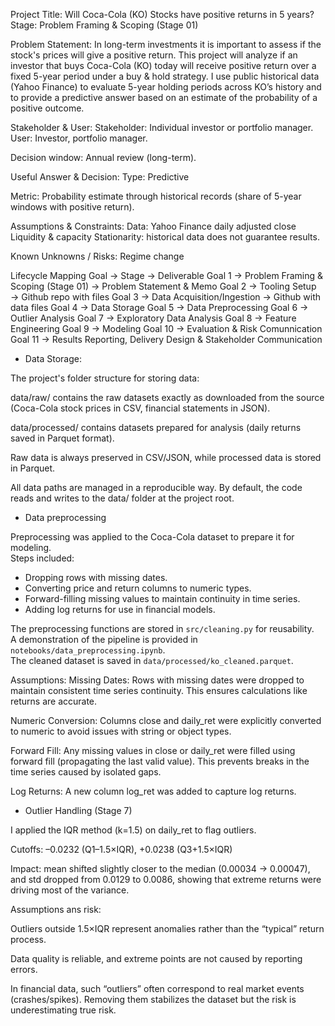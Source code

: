 Project Title:
Will Coca-Cola (KO) Stocks have positive returns in 5 years?
Stage: Problem Framing & Scoping (Stage 01)

Problem Statement:
In long-term investments it is important to assess if the stock's prices will give a positive return. This project will analyze if an investor that buys Coca-Cola (KO) today will receive positive return over a fixed 5-year period under a buy & hold strategy. 
I use public historical data (Yahoo Finance) to evaluate 5-year holding periods across KO’s history and to provide a predictive answer based on an estimate of the probability of a positive outcome.

Stakeholder & User:
Stakeholder: Individual investor or portfolio manager.
User: Investor, portfolio manager.

Decision window: 
Annual review (long-term).

Useful Answer & Decision:
Type: Predictive

Metric: 
Probability estimate through historical records (share of 5-year windows with positive return).

Assumptions & Constraints:
Data: Yahoo Finance daily adjusted close 
Liquidity & capacity
Stationarity: historical data does not guarantee results.

Known Unknowns / Risks:
Regime change 

Lifecycle Mapping
Goal → Stage → Deliverable
Goal 1 → Problem Framing & Scoping (Stage 01) → Problem Statement & Memo
Goal 2 → Tooling Setup → Github repo with files
Goal 3 → Data Acquisition/Ingestion → Github with data files
Goal 4 → Data Storage 
Goal 5 → Data Preprocessing
Goal 6 → Outlier Analysis
Goal 7 → Exploratory Data Analysis
Goal 8 → Feature Engineering
Goal 9 → Modeling
Goal 10 → Evaluation & Risk Comunnication
Goal 11 → Results Reporting, Delivery Design & Stakeholder Communication


- Data Storage:

The project's folder structure for storing data:

data/raw/ contains the raw datasets exactly as downloaded from the source (Coca-Cola stock prices in CSV, financial statements in JSON).

data/processed/ contains datasets prepared for analysis (daily returns saved in Parquet format).

Raw data is always preserved in CSV/JSON, while processed data is stored in Parquet.

All data paths are managed in a reproducible way. By default, the code reads and writes to the data/ folder at the project root. 

- Data preprocessing

Preprocessing was applied to the Coca-Cola dataset to prepare it for modeling.  
Steps included:

- Dropping rows with missing dates.  
- Converting price and return columns to numeric types.  
- Forward-filling missing values to maintain continuity in time series.  
- Adding log returns for use in financial models.  

The preprocessing functions are stored in `src/cleaning.py` for reusability.  
A demonstration of the pipeline is provided in `notebooks/data_preprocessing.ipynb`.  
The cleaned dataset is saved in `data/processed/ko_cleaned.parquet`.  

Assumptions:
Missing Dates: Rows with missing dates were dropped to maintain consistent time series continuity. This ensures calculations like returns are accurate.

Numeric Conversion: Columns close and daily_ret were explicitly converted to numeric to avoid issues with string or object types.

Forward Fill: Any missing values in close or daily_ret were filled using forward fill (propagating the last valid value). This prevents breaks in the time series caused by isolated gaps.

Log Returns: A new column log_ret was added to capture log returns.

- Outlier Handling (Stage 7)

I applied the IQR method (k=1.5) on daily_ret to flag outliers.

Cutoffs: –0.0232 (Q1–1.5×IQR), +0.0238 (Q3+1.5×IQR)


Impact: mean shifted slightly closer to the median (0.00034 → 0.00047), and std dropped from 0.0129 to 0.0086, showing that extreme returns were driving most of the variance.

Assumptions ans risk:

Outliers outside 1.5×IQR represent anomalies rather than the “typical” return process.

Data quality is reliable, and extreme points are not caused by reporting errors.

In financial data, such “outliers” often correspond to real market events (crashes/spikes). Removing them stabilizes the dataset but the risk is underestimating true risk. 
